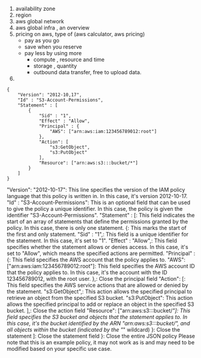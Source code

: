 1. availability zone 
2. region 
3. aws global network
4. aws global infra , an overview 
5. pricing on aws, type of (aws calculator, aws pricing)
    - pay as you go
    - save when you reserve 
    - pay less by using more 
        - compute , resource and time 
        - storage , quantity 
        - outbound data transfer, free to upload data.
6. 





```
{
    "Version": "2012-10,17",
    "Id" : "S3-Account-Permissions",
    "Statement" : [  
        {
            "Sid" : "1",
            "Effect" : "Allow",
            "Principal" : {
                "AWS": ["arn:aws:iam:123456789012:root"]
            },
            "Action": [ 
                "s3:GetObject",
                "s3:PutObject"
            ],
            "Resource": ["arn:aws:s3:::bucket/*"]
        }
    ]
}
```

"Version": "2012-10-17": This line specifies the version of the IAM policy language that this policy is written in. In this case, it's version 2012-10-17.
"Id" : "S3-Account-Permissions": This is an optional field that can be used to give the policy a unique identifier. In this case, the policy is given the identifier "S3-Account-Permissions".
"Statement" : [: This field indicates the start of an array of statements that define the permissions granted by the policy. In this case, there is only one statement.
{: This marks the start of the first and only statement.
"Sid" : "1",: This field is a unique identifier for the statement. In this case, it's set to "1".
"Effect" : "Allow",: This field specifies whether the statement allows or denies access. In this case, it's set to "Allow", which means the specified actions are permitted.
"Principal" : {: This field specifies the AWS account that the policy applies to.
"AWS": ["arn:aws:iam:123456789012:root"]: This field specifies the AWS account ID that the policy applies to. In this case, it's the account with the ID 123456789012, with the root user.
},: Close the principal field
"Action": [: This field specifies the AWS service actions that are allowed or denied by the statement.
"s3:GetObject",: This action allows the specified principal to retrieve an object from the specified S3 bucket.
"s3:PutObject": This action allows the specified principal to add or replace an object in the specified S3 bucket.
],: Close the action field
"Resource": ["arn:aws:s3:::bucket/*"]: This field specifies the S3 bucket and objects that the statement applies to. In this case, it's the bucket identified by the ARN "arn:aws:s3:::bucket/", and all objects within the bucket (indicated by the "*" wildcard)
}: Close the statement
]: Close the statement field
}: Close the entire JSON policy
Please note that this is an example policy, it may not work as is and may need to be modified based on your specific use case.